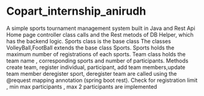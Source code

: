 # Copart_internship_anirudh
A simple sports tournament management system built in Java and Rest Api
Home page controller class calls and the Rest metods of DB Helper, 
which has the backend logic.
Sports class is the base class
The classes VolleyBall,FootBall extends the base class Sports.
Sports holds the maximum number of registrations of each sports.
Team class holds the team name , corresponding sports and number of participants.
Methods create team, register individual, participant, add team members,update team member
deregister sport, deregister team are called using the @request mapping annotation (spring boot rest).
Check for registration limit , min max participants , max 2 participants are implemented
